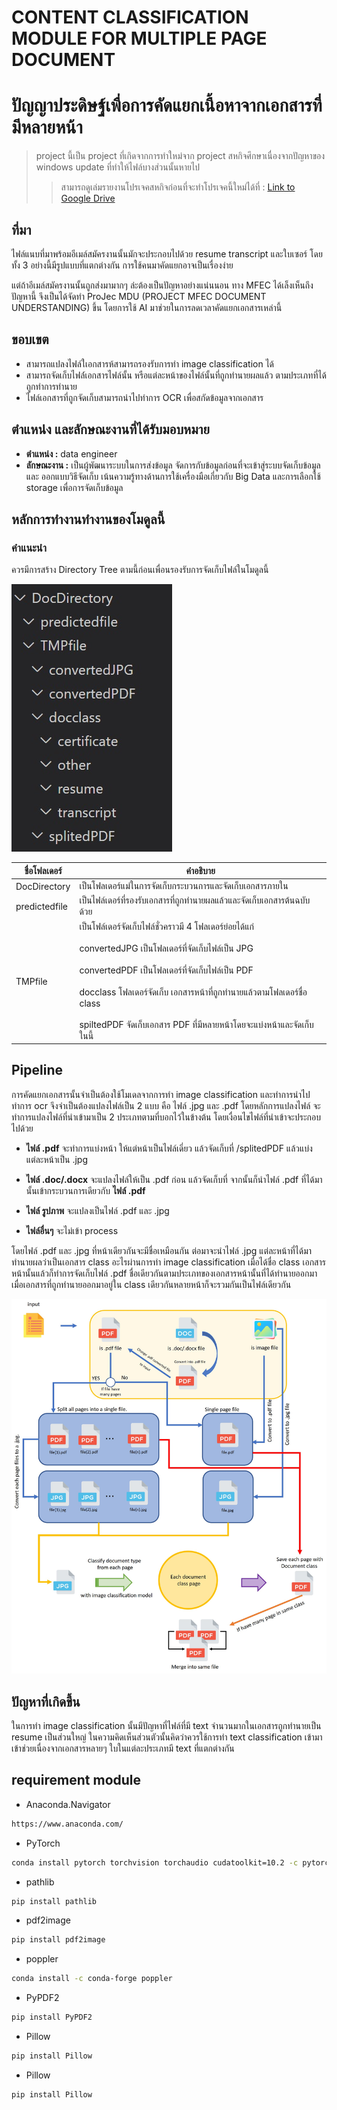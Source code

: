 # CONTENT CLASSIFICATION MODULE FOR MULTIPLE PAGE DOCUMENT
# ปัญญาประดิษฐ์เพื่อการคัดแยกเนื้อหาจากเอกสารที่มีหลายหน้า



>project นี้เป็น project ที่เกิดจากการทำใหม่จาก project สหกิจศึกษาเนื่องจากปัญหาของ windows update ที่ทำให้ไฟล์บางส่วนนั้นหายไป
>>สามารถดูเล่มรายงานโปรเจคสหกิจก่อนที่จะทำโปรเจคนี้ใหม่ได้ที่ : [Link to Google Drive](https://drive.google.com/file/d/1wJpja9zxuhD8OOZekhvJ9O7Sdru10-Km/view?usp=sharing)



## ที่มา
ไฟล์แนบที่มาพร้อมอีเมล์สมัครงานนั้นมักจะประกอบไปด้วย resume transcript และใบเซอร์ โดยทั้ง 3 อย่างนี้มีรูปแบบที่แตกต่างกัน การใช้คนมาคัดแยกอาจเป็นเรื่องง่าย 

แต่ถ้าอีเมล์สมัครงานนั้นถูกส่งมามากๆ ล่ะต้องเป็นปัญหาอย่างแน่นนอน
ทาง MFEC ได้เล็งเห็นถึงปัญหานี้ จึงเป็นได้จัดทำ ProJec MDU (PROJECT MFEC DOCUMENT UNDERSTANDING) ขึ้น โดยการใช้ AI มาช่วยในการลดเวลาคัดแยกเอกสารเหล่านี้


## ขอบเขต
- สามารถแปลงไฟล์ใเอกสารห้สามารถรองรับการทำ image classification ได้
- สามารถจัดเก็บไฟล์์เอกสารไฟล์นั้น หรือแต่ละหน้าของไฟล์นั้นที่ถูกทำนายผลแล้ว ตามประเภทที่ได้ถูกทำการทำนาย
- ไฟล์เอกสารที่ถูกจัดเก็บสามารถนำไปทำการ OCR เพื่อสกัดข้อมูลจากเอกสาร





## ตำแหน่่ง และลักษณะงานที่ได้รับมอบหมาย
- **ตำแหน่ง :** data engineer
- **ลักษณะงาน     :** เป็นผู้พัฒนาระบบในการส่งข้อมูล จัดการกับข้อมูลก่อนที่จะเข้าสู่ระบบจัดเก็บข้อมูล และ
ออกแบบวิธีจัดเก็บ เน้นความรู้ทางด้านการใช้เครื่องมือเกี่ยวกับ Big Data และการเลือกใช้ storage
เพื่อการจัดเก็บข้อมูล



## หลักการทำงานทำงานของโมดูลนี้

### คำแนะนำ
ควรมีการสร้าง Directory Tree ตามนี้ก่อนเพื่อนรองรับการจัดเก็บไฟล์ในโมดูลนี้

![DirTree](/imageforreadme/dirtree.jpg)

| ชื่อโฟลเดอร์     | คำอธิบาย                                                                                                                   |
|---------------|---------------------------------------------------------------------------------------------------------------------------|
| DocDirectory  | เป็นโฟลเดอร์แม่ในการจัดเก็บกระบวนการและจัดเก็บเอกสารภายใน                                                                        |
| predictedfile | เป็นไฟล์เดอร์ที่รองรับเอกสารที่ถูกทำนายผลแล้วและจัดเก็บเอกสารต้นฉบับด้วย                                                                 |
| TMPfile       | เป็นโฟล์เดอร์จัดเก็บไฟล์ชั่วคราวมี 4 โฟลเดอร์ย่อยได้แก่<br><br>convertedJPG เป็นโฟลเดอร์ที่จัดเก็บไฟล์เป็น JPG<br><br>convertedPDF เป็นโฟลเดอร์ที่จัดเก็บไฟล์เป็น PDF<br><br>docclass โฟลเดอร์จัดเก็บ เอกสารหน้าที่ถูกทำนายแล้วตามโฟลเดอร์ชื่อ class<br><br>spiltedPDF จัดเก็บเอกสาร PDF ที่มีหลายหน้าโดยจะแบ่งหน้าและจัดเก็บในนี้ |



## Pipeline

การคัดแยกเอกสารนั้นจำเป็นต้องใช้โมเดลจากการทำ image classification และทำการนำไปทำการ ocr
จึงจำเป็นต้องแปลงไฟล์เป็น 2 แบบ คือ ไฟล์ .jpg และ .pdf โดยหลักการแปลงไฟล์
จะทำการแปลงไฟล์ที่นำเข้ามาเป็น 2 ประเภทตามที่บอกไว้ในข้างต้น โดยเงื่อนไขไฟล์ที่นำเข้าจะประกอบไปด้วย
- **ไฟล์ .pdf** จะทำการแบ่งหน้า ให้แต่หน้าเป็นไฟล์เดี่ยว แล้วจัดเก็บที่ /splitedPDF แล้วแบ่งแต่ละหน้าเป็น .jpg

- **ไฟล์ .doc/.docx** จะแปลงไฟล์ให้เป็น .pdf ก่อน แล้วจัดเก็บที่ จากนั้นก็นำไฟล์ .pdf ที่ได้มานั้นเข้ากระบวนการเดียวกับ **ไฟล์ .pdf** 
- **ไฟล์ รูปภาพ** จะแปลงเป็นไฟล์ .pdf และ .jpg
- **ไฟล์อื่นๆ** จะไม่เข้า process

โดยไฟล์ .pdf และ .jpg ที่หน้าเดียวกันจะมีชื่อเหมือนกัน
ต่อมาจะนำไฟล์ .jpg แต่ละหน้าที่ได้มาทำนายผลว่าเป็นเอกสาร class อะไรผ่านการทำ image classification เมื่อได้ชื่อ class เอกสารหน้านั้นแล้วก็ทำการจัดเก็บไฟล์ .pdf ชื่อเดียวกันตามประเภทของเอกสารหน้านั้นที่ได้ทำนายออกมา เมื่อเอกสารที่ถูกทำนายออกมาอยู่ใน class เดียวกันหลายหน้าก็จะรวมกันเป็นไฟล์เดียวกัน 


![pipeline](/imageforreadme/pipeline.jpg)




## ปัญหาที่เกิดขึ้น
ในการทำ image classification นั้นมีปัญหาที่ไฟล์ที่มี text จำนวนมากในเอกสารถูกทำนายเป็น resume เป็นส่วนใหญ่ ในความคิดเห็นส่วนตัวนั้นคิดว่าควรใช้การทำ text classification เข้ามาเข้าช่วยเนื่องจากเอกสารหลายๆ ใบในแต่ละประเภทมี text ที่แตกต่างกัน




## requirement module



- Anaconda.Navigator
```sh
https://www.anaconda.com/
```

- PyTorch
```sh
conda install pytorch torchvision torchaudio cudatoolkit=10.2 -c pytorch
```

- pathlib
```sh
pip install pathlib
```

- pdf2image
```sh
pip install pdf2image
```

- poppler
```sh
conda install -c conda-forge poppler
```

- PyPDF2
```sh
pip install PyPDF2
```

- Pillow
```sh
pip install Pillow
```

- Pillow
```sh
pip install Pillow
```